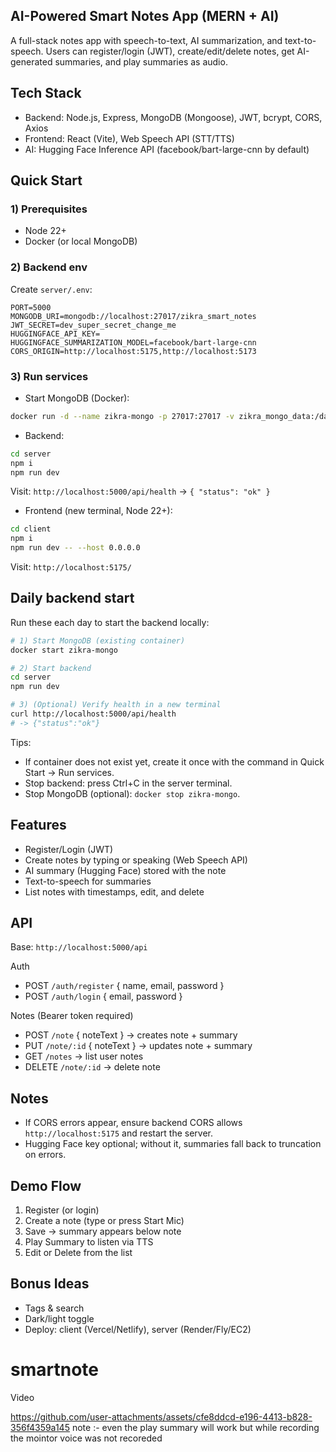 
## AI-Powered Smart Notes App (MERN + AI)

A full-stack notes app with speech-to-text, AI summarization, and text-to-speech. Users can register/login (JWT), create/edit/delete notes, get AI-generated summaries, and play summaries as audio.

## Tech Stack
- Backend: Node.js, Express, MongoDB (Mongoose), JWT, bcrypt, CORS, Axios
- Frontend: React (Vite), Web Speech API (STT/TTS)
- AI: Hugging Face Inference API (facebook/bart-large-cnn by default)

## Quick Start

### 1) Prerequisites
- Node 22+
- Docker (or local MongoDB)

### 2) Backend env
Create `server/.env`:
```
PORT=5000
MONGODB_URI=mongodb://localhost:27017/zikra_smart_notes
JWT_SECRET=dev_super_secret_change_me
HUGGINGFACE_API_KEY=
HUGGINGFACE_SUMMARIZATION_MODEL=facebook/bart-large-cnn
CORS_ORIGIN=http://localhost:5175,http://localhost:5173
```

### 3) Run services
- Start MongoDB (Docker):
```bash
docker run -d --name zikra-mongo -p 27017:27017 -v zikra_mongo_data:/data/db mongo:6
```
- Backend:
```bash
cd server
npm i
npm run dev
```
Visit: `http://localhost:5000/api/health` → `{ "status": "ok" }`
- Frontend (new terminal, Node 22+):
```bash
cd client
npm i
npm run dev -- --host 0.0.0.0
```
Visit: `http://localhost:5175/`

## Daily backend start

Run these each day to start the backend locally:

```bash
# 1) Start MongoDB (existing container)
docker start zikra-mongo

# 2) Start backend
cd server
npm run dev

# 3) (Optional) Verify health in a new terminal
curl http://localhost:5000/api/health
# -> {"status":"ok"}
```

Tips:
- If container does not exist yet, create it once with the command in Quick Start → Run services.
- Stop backend: press Ctrl+C in the server terminal.
- Stop MongoDB (optional): `docker stop zikra-mongo`.

## Features
- Register/Login (JWT)
- Create notes by typing or speaking (Web Speech API)
- AI summary (Hugging Face) stored with the note
- Text-to-speech for summaries
- List notes with timestamps, edit, and delete

## API
Base: `http://localhost:5000/api`

Auth
- POST `/auth/register` { name, email, password }
- POST `/auth/login` { email, password }

Notes (Bearer token required)
- POST `/note` { noteText } → creates note + summary
- PUT `/note/:id` { noteText } → updates note + summary
- GET `/notes` → list user notes
- DELETE `/note/:id` → delete note

## Notes
- If CORS errors appear, ensure backend CORS allows `http://localhost:5175` and restart the server.
- Hugging Face key optional; without it, summaries fall back to truncation on errors.

## Demo Flow
1. Register (or login)
2. Create a note (type or press Start Mic)
3. Save → summary appears below note
4. Play Summary to listen via TTS
5. Edit or Delete from the list

## Bonus Ideas
- Tags & search
- Dark/light toggle
- Deploy: client (Vercel/Netlify), server (Render/Fly/EC2)

<!-- Deployment section intentionally removed as per request -->
# smartnote

Video

  
https://github.com/user-attachments/assets/cfe8ddcd-e196-4413-b828-356f4359a145
note :- even the play summary will work but while recording the mointor voice was not recoreded


